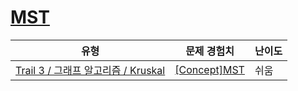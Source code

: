 # [MST](https://www.codetree.ai/trails/complete/curated-cards/intro-ga-mst)

|유형|문제 경험치|난이도|
|---|---|---|
|[Trail 3 / 그래프 알고리즘 / Kruskal](https://www.codetree.ai/trail-info/novice-high/)|[[Concept]MST](https://www.codetree.ai/trails/complete/curated-cards/intro-ga-mst/)|쉬움|


